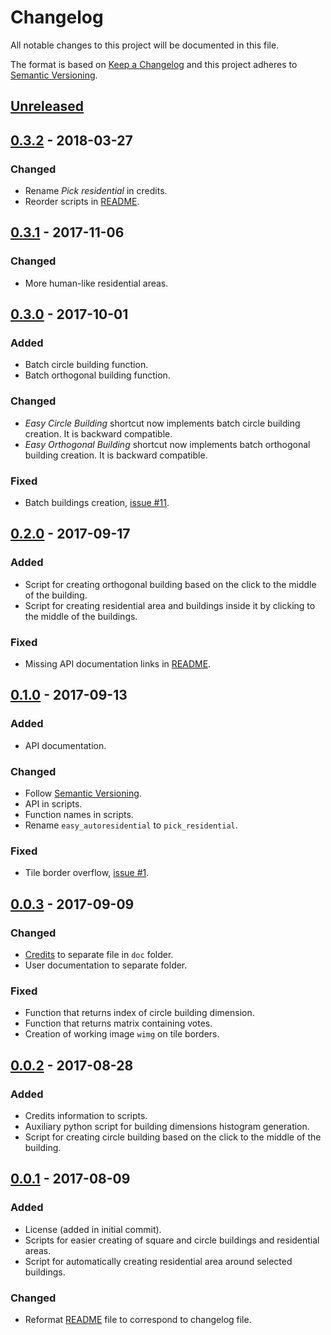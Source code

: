 # Changelog
All notable changes to this project will be documented in this file.

The format is based on [Keep a Changelog] and this project adheres to [Semantic
Versioning].

## [Unreleased]

## [0.3.2] - 2018-03-27
### Changed
- Rename *Pick residential* in credits.
- Reorder scripts in [README].

## [0.3.1] - 2017-11-06
### Changed
- More human-like residential areas.

## [0.3.0] - 2017-10-01
### Added
- Batch circle building function.
- Batch orthogonal building function.

### Changed
- *Easy Circle Building* shortcut now implements batch circle building
  creation. It is backward compatible.
- *Easy Orthogonal Building* shortcut now implements batch orthogonal building
  creation. It is backward compatible.

### Fixed
- Batch buildings creation, [issue #11].

## [0.2.0] - 2017-09-17
### Added
- Script for creating orthogonal building based on the click to the middle of
  the building.
- Script for creating residential area and buildings inside it by clicking to
  the middle of the buildings.

### Fixed
- Missing API documentation links in [README].

## [0.1.0] - 2017-09-13
### Added
- API documentation.

### Changed
- Follow [Semantic Versioning].
- API in scripts.
- Function names in scripts.
- Rename `easy_autoresidential` to `pick_residential`.

### Fixed
- Tile border overflow, [issue #1].

## [0.0.3] - 2017-09-09
### Changed
- [Credits](./doc/credits.md) to separate file in `doc` folder.
- User documentation to separate folder.

### Fixed
- Function that returns index of circle building dimension.
- Function that returns matrix containing votes.
- Creation of working image `wimg` on tile borders.

## [0.0.2] - 2017-08-28
### Added
- Credits information to scripts.
- Auxiliary python script for building dimensions histogram generation.
- Script for creating circle building based on the click to the middle of the
  building.

## [0.0.1] - 2017-08-09
### Added
- License (added in initial commit).
- Scripts for easier creating of square and circle buildings and residential
  areas.
- Script for automatically creating residential area around selected buildings.

### Changed
- Reformat [README] file to correspond to changelog file.

[Unreleased]: https://github.com/qeef/josm-scripts/compare/v0.3.2...HEAD
[0.3.2]: https://github.com/qeef/josm-scripts/compare/v0.3.1...v0.3.2
[0.3.1]: https://github.com/qeef/josm-scripts/compare/v0.3.0...v0.3.1
[0.3.0]: https://github.com/qeef/josm-scripts/compare/v0.2.0...v0.3.0
[0.2.0]: https://github.com/qeef/josm-scripts/compare/v0.1.0...v0.2.0
[0.1.0]: https://github.com/qeef/josm-scripts/compare/v0.0.3...v0.1.0
[0.0.3]: https://github.com/qeef/josm-scripts/compare/v0.0.2...v0.0.3
[0.0.2]: https://github.com/qeef/josm-scripts/compare/v0.0.1...v0.0.2
[0.0.1]: https://github.com/qeef/josm-scripts/compare/d72f585...v0.0.1

[issue #1]: https://github.com/qeef/josm-scripts/issues/1
[issue #11]: https://github.com/qeef/josm-scripts/issues/11

[Semantic Versioning]: http://semver.org/
[Keep a Changelog]: http://keepachangelog.com/

[README]: README.md
